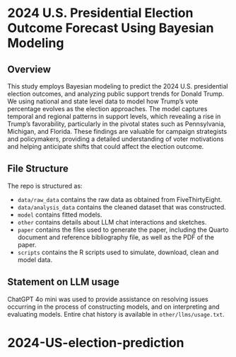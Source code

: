 # 2024 U.S. Presidential Election Outcome Forecast Using Bayesian Modeling

## Overview

This study employs Bayesian modeling to predict the 2024 U.S. presidential election outcomes, and analyzing public support trends for Donald Trump. We using national and state level data to model how Trump’s vote percentage evolves as the election approaches. The model captures temporal and regional patterns in support levels, which revealing a rise in Trump’s favorability, particularly in the pivotal states such as Pennsylvania, Michigan, and Florida. These findings are valuable for campaign strategists and policymakers, providing a detailed understanding of voter motivations and helping anticipate shifts that could affect the election outcome.


## File Structure

The repo is structured as:

-   `data/raw_data` contains the raw data as obtained from FiveThirtyEight.
-   `data/analysis_data` contains the cleaned dataset that was constructed.
-   `model` contains fitted models. 
-   `other` contains details about LLM chat interactions and sketches.
-   `paper` contains the files used to generate the paper, including the Quarto document and reference bibliography file, as well as the PDF of the paper. 
-   `scripts` contains the R scripts used to simulate, download, clean and model data.


## Statement on LLM usage

ChatGPT 4o mini was used to provide assistance on resolving issues occurring in the process of constructing models, and on interpreting and evaluating models. Entire chat history is available in `other/llms/usage.txt`.
# 2024-US-election-prediction
